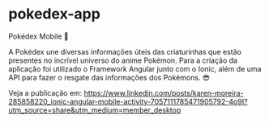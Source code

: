 # pokedex-app
 
Pokédex Mobile 📱

A Pokédex une diversas informações úteis das criaturinhas que estão presentes no incrível universo do anime Pokémon. Para a criação da aplicação foi utilizado o Framework Angular junto com o Ionic, além de uma API para fazer o resgate das informações dos Pokémons. 😎

Veja a publicação em: https://www.linkedin.com/posts/karen-moreira-285858220_ionic-angular-mobile-activity-7057111785471905792-4o9I?utm_source=share&utm_medium=member_desktop
